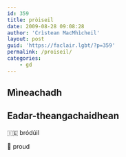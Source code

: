 ```yaml
---
id: 359
title: pròiseil
date: 2009-08-28 09:08:28
author: 'Crìstean MacMhìcheil'
layout: post
guid: 'https://faclair.lgbt/?p=359'
permalink: /proiseil/
categories:
    - gd
---
```


## Mìneachadh

## Eadar-theangachaidhean

&#x1f1ee;&#x1f1ea; bródúil

&#x1f3f4;&#xe0067;&#xe0062;&#xe0065;&#xe006e;&#xe0067;&#xe007f; proud